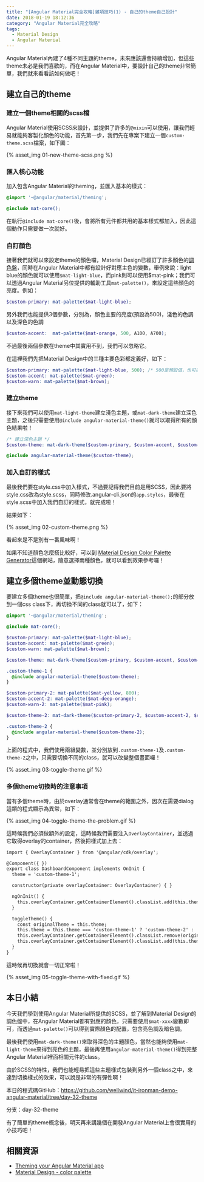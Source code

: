 ```yaml
---
title: "[Angular Material完全攻略]雜項技巧(1) - 自己的theme自己設計"
date: 2018-01-19 18:12:36
category: "Angular Material完全攻略"
tags:
  - Material Design
  - Angular Material
---
```


Angular Material內建了4種不同主題的theme，未來應該還會持續增加，但這些theme未必是我們喜歡的，而在Angular Material中，要設計自己的theme非常簡單，我們就來看看該如何做吧！

<!-- more -->

## 建立自己的theme

### 建立一個theme相關的scss檔

Angular Material使用SCSS來設計，並提供了許多的`@mixin`可以使用，讓我們輕易就能夠客製化顏色的功能，首先第一步，我們先在專案下建立一個`custom-theme.scss`檔案，如下圖：

{% asset_img 01-new-theme-scss.png %}

### 匯入核心功能

加入包含Angular Material的theming，並匯入基本的樣式：

```scss
@import '~@angular/material/theming';

@include mat-core();
```

在執行`@include mat-core()`後，會將所有元件都共用的基本樣式都加入，因此這個動作只需要做一次就好。

### 自訂顏色

接著我們就可以來設定theme的顏色囉，Material Design已經訂了許多顏色的[調色盤](https://material.io/guidelines/style/color.html#color-color-palette)，同時在Angular Material中都有設計好對應主色的變數，舉例來說：light blue的顏色就可以使用`$mat-light-blue`，而pink則可以使用$mat-pink；我們可以透過Angular Material另位提供的輔助工具`mat-palette()`，來設定這些顏色的亮度。例如：

```scss
$custom-primary: mat-palette($mat-light-blue);
```

另外我們也能提供3個參數，分別為，顏色主要的亮度(預設為500)，淺色的色調以及深色的色調

```scss
$custom-accent:  mat-palette($mat-orange, 500, A100, A700);
```

不過最後兩個參數在theme中其實用不到，我們可以忽略它。

在這裡我們先把Material Design中的三種主要色彩都定義好，如下：

```scss
$custom-primary: mat-palette($mat-light-blue, 500); /* 500是預設值，也可以忽略 */
$custom-accent: mat-palette($mat-green);
$custom-warn: mat-palette($mat-brown);
```

### 建立theme

接下來我們可以使用`mat-light-theme`建立淺色主題，或`mat-dark-theme`建立深色主題，之後只需要使用`@include angular-material-theme()`就可以取得所有的顏色結果啦！

```scss
/* 建立深色主題 */
$custom-theme: mat-dark-theme($custom-primary, $custom-accent, $custom-warn);

@include angular-material-theme($custom-theme);
```

### 加入自訂的樣式

最後我們要在style.css中加入樣式，不過要記得我們目前是用SCSS，因此要將style.css改為style.scss，同時修改.angular-cli.json的`app.styles`，最後在style.scss中加入我們自訂的樣式，就完成啦！

結果如下：

{% asset_img 02-custom-theme.png %}

看起來是不是別有一番風味啊！

如果不知道顏色怎麼搭比較好，可以到 [Material Design Color Palette Generator](https://www.materialpalette.com)這個網站，隨意選擇兩種顏色，就可以看到效果參考囉！

## 建立多個theme並動態切換

要建立多個theme也很簡單，把`@include angular-material-theme();`的部分放到一個css class下，再切換不同的class就可以了，如下：

```scss
@import '~@angular/material/theming';

@include mat-core();

$custom-primary: mat-palette($mat-light-blue);
$custom-accent: mat-palette($mat-green);
$custom-warn: mat-palette($mat-brown);

$custom-theme: mat-dark-theme($custom-primary, $custom-accent, $custom-warn);

.custom-theme-1 {
  @include angular-material-theme($custom-theme);
}

$custom-primary-2: mat-palette($mat-yellow, 800);
$custom-accent-2: mat-palette($mat-deep-orange);
$custom-warn-2: mat-palette($mat-pink);

$custom-theme-2: mat-dark-theme($custom-primary-2, $custom-accent-2, $custom-warn-2);

.custom-theme-2 {
  @include angular-material-theme($custom-theme-2);
}
```

上面的程式中，我們使用兩組變數，並分別放到`.custom-theme-1`及`.custom-theme-2`之中，只需要切換不同的class，就可以改變整個畫面囉！

{% asset_img 03-toggle-theme.gif %}

### 多個theme切換時的注意事項

當有多個theme時，由於overlay通常會在theme的範圍之外，因次在需要dialog這類的程式顯示為異常，如下：

{% asset_img 04-toggle-theme-the-problem.gif %}

這時候我們必須做額外的設定，這時候我們需要注入`OverlayContainer`，並透過它取得overlay的container，然後把樣式加上去：

```html
import { OverlayContainer } from '@angular/cdk/overlay';

@Component({ })
export class DashboardComponent implements OnInit {
  theme = 'custom-theme-1';

  constructor(private overlayContainer: OverlayContainer) { }

  ngOnInit() {
    this.overlayContainer.getContainerElement().classList.add(this.theme);
  }

  toggleTheme() {
    const originalTheme = this.theme;
    this.theme = this.theme === 'custom-theme-1' ? 'custom-theme-2' : 'custom-theme-1';
    this.overlayContainer.getContainerElement().classList.remove(originalTheme);
    this.overlayContainer.getContainerElement().classList.add(this.theme);
  }
}
```

這時候再切換就會一切正常啦！

{% asset_img 05-toggle-theme-with-fixed.gif %}

## 本日小結

今天我們學到使用Angular Material所提供的SCSS，並了解到Material Design的調色盤中，在Angular Material都有對應的顏色，只需要使用`$mat-xxxx`變數即可，而透過`mat-palette()`可以得到實際顏色的配置，包含亮色調及暗色調。

最後我們使用`mat-dark-theme()`來取得深色的主題顏色，當然也能夠使用`mat-light-theme`來得到亮色的主題，最後再使用`angular-material-theme()`得到完整Angular Material裡面相關元件的class。

由於SCSS的特性，我們也能輕易把這些主題樣式包裝到另外一個class之中，來達到切換樣式的效果，可以說是非常的有彈性啊！

本日的程式碼GitHub：https://github.com/wellwind/it-ironman-demo-angular-material/tree/day-32-theme

分支：day-32-theme

有了簡單的theme概念後，明天再來講幾個在開發Angular Material上會很實用的小技巧吧！

## 相關資源

-   [Theming your Angular Material app](https://material.angular.io/guide/theming)
-   [Material Design - color palette](https://material.io/guidelines/style/color.html#color-color-palette)
